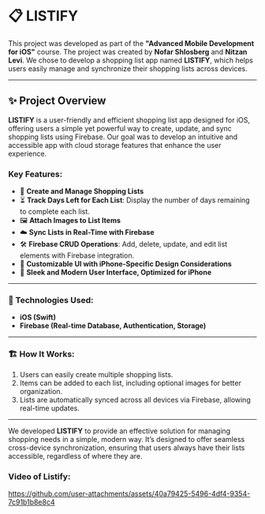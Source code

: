 # 📋 LISTIFY

This project was developed as part of the **"Advanced Mobile Development for iOS"** course. The project was created by **Nofar Shlosberg** and **Nitzan Levi**. We chose to develop a shopping list app named **LISTIFY**, which helps users easily manage and synchronize their shopping lists across devices.

---

## ✨ Project Overview

**LISTIFY** is a user-friendly and efficient shopping list app designed for iOS, offering users a simple yet powerful way to create, update, and sync shopping lists using Firebase. Our goal was to develop an intuitive and accessible app with cloud storage features that enhance the user experience.

### Key Features:
- 📝 **Create and Manage Shopping Lists**
- ⏳ **Track Days Left for Each List**: Display the number of days remaining to complete each list.
- 🖼️ **Attach Images to List Items**
- ☁️ **Sync Lists in Real-Time with Firebase**
- 🛠️ **Firebase CRUD Operations**: Add, delete, update, and edit list elements with Firebase integration.
- 🎨 **Customizable UI with iPhone-Specific Design Considerations**
- 📱 **Sleek and Modern User Interface, Optimized for iPhone**

---

### 🔧 Technologies Used:
- **iOS (Swift)**
- **Firebase (Real-time Database, Authentication, Storage)**
  
---

### 🏗️ How It Works:
1. Users can easily create multiple shopping lists.
2. Items can be added to each list, including optional images for better organization.
3. Lists are automatically synced across all devices via Firebase, allowing real-time updates.

---

We developed **LISTIFY** to provide an effective solution for managing shopping needs in a simple, modern way. It’s designed to offer seamless cross-device synchronization, ensuring that users always have their lists accessible, regardless of where they are.

### Video of Listify:


https://github.com/user-attachments/assets/40a79425-5496-4df4-9354-7c91b1b8e8c4



